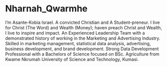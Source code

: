 # Nharnah_Qwarmhe
I’m Asante-Kobia Israel. A convicted Christian and A Student-preneur. I live for Christ (The Word) and Wealth (Money); haven preach Christ and Wealth, I live to inspire and impact. An Experienced Leadership Team with a demonstrated history of working in the Marketing and Advertising Industry. Skilled in marketing management, statistical data analysis, advertising, business development, and brand development. Strong Data Development Professional with a Bachelors of Science focused on BSc. Agriculture from Kwame Nkrumah University of Science and Technology, Kumasi. 
